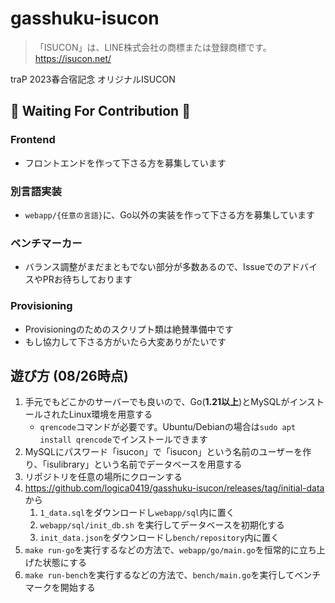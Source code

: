 # gasshuku-isucon

> 「ISUCON」は、LINE株式会社の商標または登録商標です。  
> <https://isucon.net/>

traP 2023春合宿記念 オリジナルISUCON

## 🙏 Waiting For Contribution 🙏

### Frontend

- フロントエンドを作って下さる方を募集しています

### 別言語実装

- `webapp/{任意の言語}`に、Go以外の実装を作って下さる方を募集しています

### ベンチマーカー

- バランス調整がまだまともでない部分が多数あるので、IssueでのアドバイスやPRお待ちしております

### Provisioning

- Provisioningのためのスクリプト類は絶賛準備中です
- もし協力して下さる方がいたら大変ありがたいです

## 遊び方 (08/26時点)

1. 手元でもどこかのサーバーでも良いので、Go(**1.21以上**)とMySQLがインストールされたLinux環境を用意する
   - `qrencode`コマンドが必要です。Ubuntu/Debianの場合は`sudo apt install qrencode`でインストールできます
2. MySQLにパスワード「isucon」で「isucon」という名前のユーザーを作り、「isulibrary」という名前でデータベースを用意する
3. リポジトリを任意の場所にクローンする
4. <https://github.com/logica0419/gasshuku-isucon/releases/tag/initial-data> から
   1. `1_data.sql`をダウンロードし`webapp/sql`内に置く
   2. `webapp/sql/init_db.sh` を実行してデータベースを初期化する
   3. `init_data.json`をダウンロードし`bench/repository`内に置く
5. `make run-go`を実行するなどの方法で、`webapp/go/main.go`を恒常的に立ち上げた状態にする
6. `make run-bench`を実行するなどの方法で、`bench/main.go`を実行してベンチマークを開始する
